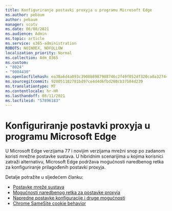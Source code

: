 ```yaml
---
title: Konfiguriranje postavki proxyja u programu Microsoft Edge
ms.author: pebaum
author: pebaum
manager: scotv
ms.date: 06/08/2021
ms.audience: Admin
ms.topic: article
ms.service: o365-administration
ROBOTS: NOINDEX, NOFOLLOW
localization_priority: Normal
ms.collection: Adm_O365
ms.custom:
- "8024"
- "9004430"
ms.openlocfilehash: ea38a6d4a093c3908b8987988746c2f49f052df320ca0a327446435389a90ce9
ms.sourcegitcommit: 920051182781bd97ce4d4d6fbd268cb37b84d239
ms.translationtype: MT
ms.contentlocale: hr-HR
ms.lasthandoff: 08/11/2021
ms.locfileid: "57896183"
---
```

# <a name="use-command-line-options-to-configure-proxy-settings-in-microsoft-edge"></a>Konfiguriranje postavki proxyja u programu Microsoft Edge

U Microsoft Edge verzijama 77 i novijim verzijama mrežni snop po zadanom koristi mrežne postavke sustava. U hibridnim scenarijima u kojima korisnici zatraži alternativu, Microsoft Edge podržava mogućnosti naredbenog retka za konfiguriranje prilagođenih postavki proxyja. 

Detalje potražite u sljedećem članku:

- [Postavke mreže sustava](https://docs.microsoft.com/deployedge/edge-learnmore-cmdline-options-proxy-settings#system-network-settings)
- [Mogućnosti naredbenog retka za postavke proxyja](https://docs.microsoft.com/deployedge/edge-learnmore-cmdline-options-proxy-settings#system-network-settings)
- [Napredne postavke konfiguracije i druge mogućnosti](https://go.microsoft.com/fwlink/?linkid=2134293)
- [Chrome SameSite cookie behavior](https://docs.microsoft.com/office365/troubleshoot/miscellaneous/chrome-behavior-affects-applications)